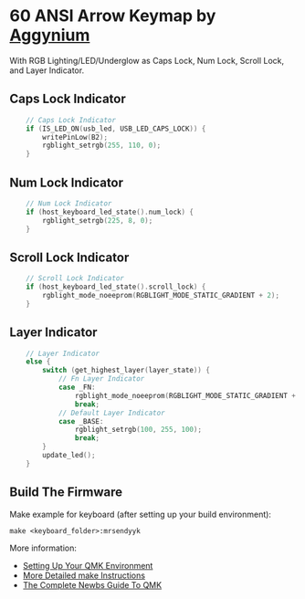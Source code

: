 # 60 ANSI Arrow Keymap by [Aggynium](https://github.com/aggynium)

With RGB Lighting/LED/Underglow as Caps Lock, Num Lock, Scroll Lock, and Layer Indicator.

## Caps Lock Indicator

```c
    // Caps Lock Indicator
    if (IS_LED_ON(usb_led, USB_LED_CAPS_LOCK)) {
        writePinLow(B2);
        rgblight_setrgb(255, 110, 0);
    }
```

## Num Lock Indicator

```c
    // Num Lock Indicator
    if (host_keyboard_led_state().num_lock) {
        rgblight_setrgb(225, 8, 0);
    }
```

## Scroll Lock Indicator
```c
    // Scroll Lock Indicator
    if (host_keyboard_led_state().scroll_lock) {
        rgblight_mode_noeeprom(RGBLIGHT_MODE_STATIC_GRADIENT + 2);
    }
```

## Layer Indicator

```c
    // Layer Indicator
    else {
        switch (get_highest_layer(layer_state)) {
            // Fn Layer Indicator
            case _FN:
                rgblight_mode_noeeprom(RGBLIGHT_MODE_STATIC_GRADIENT + 1);
                break;
            // Default Layer Indicator
            case _BASE:
                rgblight_setrgb(100, 255, 100);
                break;
        }
        update_led();
    }
```

## Build The Firmware

Make example for keyboard (after setting up your build environment):

    make <keyboard_folder>:mrsendyyk

More information:
* [Setting Up Your QMK Environment](https://docs.qmk.fm/#/getting_started_build_tools)
* [More Detailed make Instructions](https://docs.qmk.fm/#/getting_started_make_guide)
* [The Complete Newbs Guide To QMK](https://docs.qmk.fm/#/newbs)
